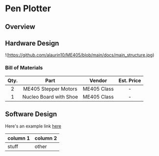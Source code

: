 # Pen Plotter

## Overview

## Hardware Design

!(https://github.com/alaurin10/ME405/blob/main/docs/main_structure.jpg)

### Bill of Materials

| Qty. | Part                 | Vendor           | Est. Price  |
| :--: | :-----------:        | :-------------:  | :---------: |
| 2    | ME405 Stepper Motors | ME405 Class      | - |
| 1  | Nucleo Board with Shoe| ME405 Class | - |

## Software Design

Here's an example link [here](https://docs.github.com/en/get-started/writing-on-github/getting-started-with-writing-and-formatting-on-github/basic-writing-and-formatting-syntax)

| column 1 | column 2|
|----------|---------|
| stuff    | other   |
